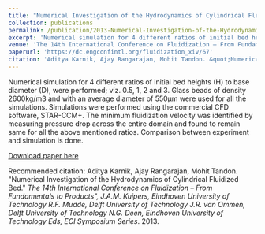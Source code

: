 ```yaml
---
title: "Numerical Investigation of the Hydrodynamics of Cylindrical Fluidized Bed"
collection: publications
permalink: /publication/2013-Numerical-Investigation-of-the-Hydrodynamics-of-Cylindrical-Fluidized-Bed.md
excerpt: 'Numerical simulation for 4 different ratios of initial bed heights (H) to base diameter (D), were performed; viz. 0.5, 1, 2 and 3. Glass beads of density 2600kg/m3 and with an average diameter of 550µm were used for all the simulations. Simulations were performed using the commercial CFD software, STAR-CCM+. The minimum fluidization velocity was identified by measuring pressure drop across the entire domain and found to remain same for all the above mentioned ratios. Comparison between experiment and simulation is done.'date: 2013-01-01
venue: 'The 14th International Conference on Fluidization – From Fundamentals to Products", J.A.M. Kuipers, Eindhoven University of Technology R.F. Mudde, Delft University of Technology J.R. van Ommen, Delft University of Technology N.G. Deen, Eindhoven University of Technology Eds, ECI Symposium Series'
paperurl: 'https://dc.engconfintl.org/fluidization_xiv/67'
citation: 'Aditya Karnik, Ajay Rangarajan, Mohit Tandon. &quot;Numerical Investigation of the Hydrodynamics of Cylindrical Fluidized Bed.&quot; <i>The 14th International Conference on Fluidization – From Fundamentals to Products", J.A.M. Kuipers, Eindhoven University of Technology R.F. Mudde, Delft University of Technology J.R. van Ommen, Delft University of Technology N.G. Deen, Eindhoven University of Technology Eds, ECI Symposium Series</i>. 2013.'
---
```

Numerical simulation for 4 different ratios of initial bed heights (H) to base diameter (D), were performed; viz. 0.5, 1, 2 and 3. Glass beads of density 2600kg/m3 and with an average diameter of 550µm were used for all the simulations. Simulations were performed using the commercial CFD software, STAR-CCM+. The minimum fluidization velocity was identified by measuring pressure drop across the entire domain and found to remain same for all the above mentioned ratios. Comparison between experiment and simulation is done.

[Download paper here](https://dc.engconfintl.org/fluidization_xiv/67)

Recommended citation: Aditya Karnik, Ajay Rangarajan, Mohit Tandon. &quot;Numerical Investigation of the Hydrodynamics of Cylindrical Fluidized Bed.&quot; <i>The 14th International Conference on Fluidization – From Fundamentals to Products", J.A.M. Kuipers, Eindhoven University of Technology R.F. Mudde, Delft University of Technology J.R. van Ommen, Delft University of Technology N.G. Deen, Eindhoven University of Technology Eds, ECI Symposium Series</i>. 2013.